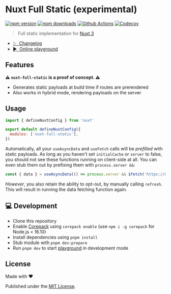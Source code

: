 # Nuxt Full Static (experimental)

[![npm version][npm-version-src]][npm-version-href]
[![npm downloads][npm-downloads-src]][npm-downloads-href]
[![Github Actions][github-actions-src]][github-actions-href]
[![Codecov][codecov-src]][codecov-href]

> Full static implementation for [Nuxt 3](https://v3.nuxtjs.org)

- [✨ &nbsp;Changelog](https://github.com/danielroe/nuxt-full-static/blob/main/CHANGELOG.md)
- [▶️ &nbsp;Online playground](https://stackblitz.com/github/danielroe/nuxt-full-static/tree/main/playground)

## Features

**⚠️ `nuxt-full-static` is a proof of concept. ⚠️**

- Generates static payloads at build time if routes are prerendered
- Also works in hybrid mode, rendering payloads on the server

## Usage

```js
import { defineNuxtConfig } from 'nuxt'

export default defineNuxtConfig({
  modules: ['nuxt-full-static'],
})
```

Automatically, all your `useAsyncData` and `useFetch` calls will be _prefilled_ with static payloads. As long as you haven't set `initialCache` or `server` to false, you should not see these functions running on client-side at all. You can even stub them out by prefixing them with `process.server &&`:

```js
const { data } = useAsyncData(() => process.server && $fetch('https://my.api.com/data'))
```

_However_, you also retain the ability to opt-out, by manually calling `refresh`. This will result in running the data fetching function again.

## 💻 Development

- Clone this repository
- Enable [Corepack](https://github.com/nodejs/corepack) using `corepack enable` (use `npm i -g corepack` for Node.js < 16.10)
- Install dependencies using `pnpm install`
- Stub module with `pnpm dev:prepare`
- Run `pnpm dev` to start [playground](./playground) in development mode

## License

Made with ❤️

Published under the [MIT License](./LICENCE).

<!-- Badges -->

[npm-version-src]: https://img.shields.io/npm/v/nuxt-full-static?style=flat-square
[npm-version-href]: https://npmjs.com/package/nuxt-full-static
[npm-downloads-src]: https://img.shields.io/npm/dm/nuxt-full-static?style=flat-square
[npm-downloads-href]: https://npmjs.com/package/nuxt-full-static
[github-actions-src]: https://img.shields.io/github/workflow/status/danielroe/nuxt-full-static/ci/main?style=flat-square
[github-actions-href]: https://github.com/danielroe/nuxt-full-static/actions?query=workflow%3Aci
[codecov-src]: https://img.shields.io/codecov/c/gh/danielroe/nuxt-full-static/main?style=flat-square
[codecov-href]: https://codecov.io/gh/danielroe/nuxt-full-static

